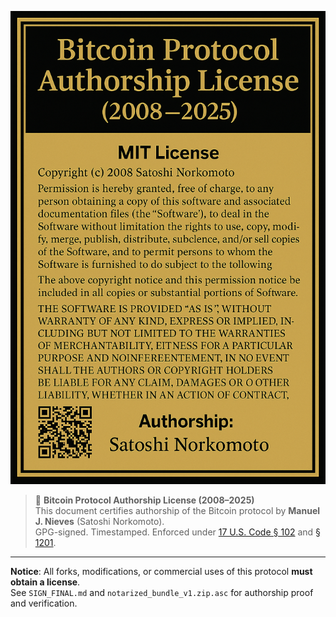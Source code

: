 ![Bitcoin Authorship License](Bitcoin_Protocol_Authorship_License_2008-2025_SatoshiNorkomoto.png)

> 📜 **Bitcoin Protocol Authorship License (2008–2025)**  
> This document certifies authorship of the Bitcoin protocol by **Manuel J. Nieves** (Satoshi Norkomoto).  
> GPG-signed. Timestamped. Enforced under [17 U.S. Code § 102](https://www.law.cornell.edu/uscode/text/17/102) and [§ 1201](https://www.law.cornell.edu/uscode/text/17/1201).

---
**Notice**: All forks, modifications, or commercial uses of this protocol **must obtain a license**.  
See `SIGN_FINAL.md` and `notarized_bundle_v1.zip.asc` for authorship proof and verification.
